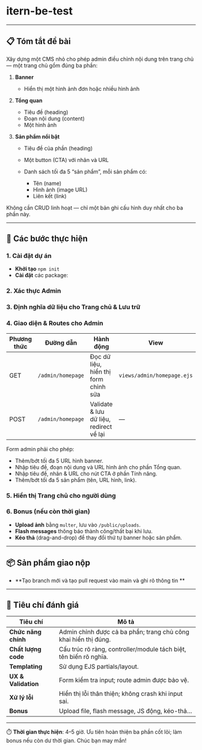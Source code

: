 # itern-be-test
---

## 📋 Tóm tắt đề bài

Xây dựng một CMS nhỏ cho phép admin điều chỉnh nội dung trên trang chủ — một trang chủ gồm đúng ba phần:

1. **Banner**

   * Hiển thị một hình ảnh đơn hoặc nhiều hình ảnh
2. **Tổng quan**

   * Tiêu đề (heading)
   * Đoạn nội dung (content)
   * Một hình ảnh
3. **Sản phẩm nổi bật**

   * Tiêu đề của phần (heading)
   * Một button (CTA) với nhãn và URL
   * Danh sách tối đa 5 “sản phẩm”, mỗi sản phẩm có:

     * Tên (name)
     * Hình ảnh (image URL)
     * Liên kết (link)

Không cần CRUD linh hoạt — chỉ một bản ghi cấu hình duy nhất cho ba phần này.

---

## 🚀 Các bước thực hiện

### 1. Cài đặt dự án

* **Khởi tạo** `npm init`
* **Cài đặt** các package:
### 2. Xác thực Admin
### 3. Định nghĩa dữ liệu cho Trang chủ & Lưu trữ
### 4. Giao diện & Routes cho Admin

| Phương thức | Đường dẫn         | Hành động                                | View                       |
| ----------- | ----------------- | ---------------------------------------- | -------------------------- |
| GET         | `/admin/homepage` | Đọc dữ liệu, hiển thị form chỉnh sửa    | `views/admin/homepage.ejs` |
| POST        | `/admin/homepage` | Validate & lưu dữ liệu, redirect về lại | —                          |

Form admin phải cho phép:

* Thêm/bớt tối đa 5 URL hình banner.
* Nhập tiêu đề, đoạn nội dung và URL hình ảnh cho phần Tổng quan.
* Nhập tiêu đề, nhãn & URL cho nút CTA ở phần Tính năng.
* Thêm/bớt tối đa 5 sản phẩm (tên, URL hình, link).

### 5. Hiển thị Trang chủ cho người dùng

### 6. Bonus (nếu còn thời gian)

* **Upload ảnh** bằng `multer`, lưu vào `/public/uploads`.
* **Flash messages** thông báo thành công/thất bại khi lưu.
* **Kéo thả** (drag-and-drop) để thay đổi thứ tự banner hoặc sản phẩm.

---

## 📦 Sản phẩm giao nộp
* **Tạo branch mới và tạo pull request vào main và ghi rõ thông tin **
---

## 📝 Tiêu chí đánh giá

| Tiêu chí            | Mô tả                                                             |
| ------------------- | ----------------------------------------------------------------- |
| **Chức năng chính** | Admin chỉnh được cả ba phần; trang chủ công khai hiển thị đúng.   |
| **Chất lượng code** | Cấu trúc rõ ràng, controller/module tách biệt, tên biến rõ nghĩa. |
| **Templating**      | Sử dụng EJS partials/layout.                                      |
| **UX & Validation** | Form kiểm tra input; route admin được bảo vệ.                     |
| **Xử lý lỗi**       | Hiển thị lỗi thân thiện; không crash khi input sai.               |
| **Bonus**           | Upload file, flash message, JS động, kéo-thả…                     |

---

⏱️ **Thời gian thực hiện**: 4–5 giờ. Ưu tiên hoàn thiện ba phần cốt lõi; làm bonus nếu còn dư thời gian. Chúc bạn may mắn!
